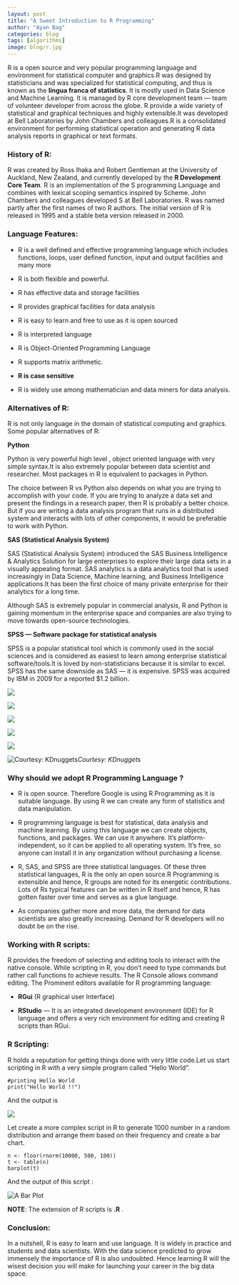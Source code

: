 ```yaml
---
layout: post
title: "A Sweet Introduction to R Programming"
author: "Ayan Bag"
categories: blog
tags: [algorithms]
image: blog/r.jpg
---
```


R is a open source and very popular programming language and environment for statistical computer and graphics.R was designed by statisticians and was specialized for statistical computing, and thus is known as the **lingua franca of statistics**. It is mostly used in Data Science and Machine Learning. It is managed by R core development team — team of volunteer developer from across the globe. R provide a wide variety of statistical and graphical techniques and highly extensible.It was developed at Bell Laboratories by John Chambers and colleagues.R is a consolidated environment for performing statistical operation and generating R data analysis reports in graphical or text formats.

### History of R:

R was created by Ross Ihaka and Robert Gentleman at the University of Auckland, New Zealand, and currently developed by the **R Development Core Team**. R is an implementation of the S programming Language and combines with lexical scoping semantics inspired by Scheme. John Chambers and colleagues developed S at Bell Laboratories. R was named partly after the first names of two R authors. The initial version of R is released in 1995 and a stable beta version released in 2000.

### **Language Features:**

* R is a well defined and effective programming language which includes functions, loops, user defined function, input and output facilities and many more

* R is both flexible and powerful.

* R has effective data and storage facilities

* R provides graphical facilities for data analysis

* R is easy to learn and free to use as it is open sourced

* R is interpreted language

* R is Object-Oriented Programming Language

* R supports matrix arithmetic.

* **R is case sensitive**

* R is widely use among mathematician and data miners for data analysis.

### Alternatives of R:

R is not only language in the domain of statistical computing and graphics. Some popular alternatives of R:

**Python**

Python is very powerful high level , object oriented language with very simple syntax.It is also extremely popular between data scientist and researcher. Most packages in R is equivalent to packages in Python.

The choice between R vs Python also depends on what you are trying to accomplish with your code. If you are trying to analyze a data set and present the findings in a research paper, then R is probably a better choice. But if you are writing a data analysis program that runs in a distributed system and interacts with lots of other components, it would be preferable to work with Python.

**SAS (Statistical Analysis System)**

SAS (Statistical Analysis System) introduced the SAS Business Intelligence & Analytics Solution for large enterprises to explore their large data sets in a visually appealing format. SAS analytics is a data analytics tool that is used increasingly in Data Science, Machine learning, and Business Intelligence applications.It has been the first choice of many private enterprise for their analytics for a long time.

Although SAS is extremely popular in commercial analysis, R and Python is gaining momentum in the enterprise space and companies are also trying to move towards open-source technologies.

**SPSS — Software package for statistical analysis**

SPSS is a popular statistical tool which is commonly used in the social sciences and is considered as easiest to learn among enterprise statistical software/tools.It is loved by non-statisticians because it is similar to excel. SPSS has the same downside as SAS — it is expensive. SPSS was acquired by IBM in 2009 for a reported $1.2 billion.

![](https://cdn-images-1.medium.com/max/2274/1*Jkpt7Ywss4vYTaQdWTIjqg.png)

![](https://cdn-images-1.medium.com/max/2234/1*3OURUMzIYZcffJJySqkmNQ.png)

![](https://cdn-images-1.medium.com/max/2056/1*_5dHmiblEoV-fhNKWa1dTg.png)

![](https://cdn-images-1.medium.com/max/2000/1*Spwo0Svq4QQah4HT5qlbdw.png)

![](https://cdn-images-1.medium.com/max/2000/1*QM7lomuFrx3SSBC-J_ZdQg.png)

![Courtesy: KDnuggets](https://cdn-images-1.medium.com/max/2000/1*JRyxaCTrH0USsEgcKNWGeg.png)*Courtesy: KDnuggets*

### Why should we adopt R Programming Language ?

* R is open source. Therefore Google is using R Programming as it is suitable language. By using R we can create any form of statistics and data manipulation.

* R programming language is best for statistical, data analysis and machine learning. By using this language we can create objects, functions, and packages. We can use it anywhere. It’s platform- independent, so it can be applied to all operating system. It’s free, so anyone can install it in any organization without purchasing a license.

* R, SAS, and SPSS are three statistical languages. Of these three statistical languages, R is the only an open source.R Programming is extensible and hence, R groups are noted for its energetic contributions. Lots of Rs typical features can be written in R itself and hence, R has gotten faster over time and serves as a glue language.

* As companies gather more and more data, the demand for data scientists are also greatly increasing. Demand for R developers will no doubt be on the rise.

### Working with R scripts:

R provides the freedom of selecting and editing tools to interact with the native console. While scripting in R, you don’t need to type commands but rather call functions to achieve results. The R Console allows command editing.
The Prominent editors available for R programming language:

* **RGui** (R graphical user Interface)

* **RStudio** — It is an integrated development environment (IDE) for R language and offers a very rich environment for editing and creating R scripts than RGui.

### R Scripting:

R holds a reputation for getting things done with very little code.Let us start scripting in R with a very simple program called “Hello World”.

    #printing Hello World
    print("Hello World !!")

And the output is

![](https://cdn-images-1.medium.com/max/2000/1*zywml41VkW2DhIngnYCErw.png)

Let create a more complex script in R to generate 1000 number in a random distribution and arrange them based on their frequency and create a bar chart.

    n <- floor(rnorm(10000, 500, 100)) 
    t <- table(n) 
    barplot(t)

And the output of this script :

![A Bar Plot](https://cdn-images-1.medium.com/max/2000/1*M6I-O1tIT0EAkx7VNStMVg.png)

**NOTE**: The extension of R scripts is **.R** .

### Conclusion:

In a nutshell, R is easy to learn and use language. It is widely in practice and students and data scientists. With the data science predicted to grow immensely the importance of R is also undoubted. Hence learning R will the wisest decision you will make for launching your career in the big data space.

